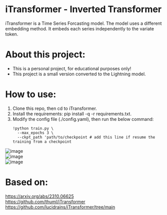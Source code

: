 # iTransformer - Inverted Transformer
iTransformer is a Time Series Forcasting model. The model uses a different embedding method. It embeds each series independently to the variate token.
# About this project:
- This is a personal project, for educational purposes only!
- This project is a small version converted to the Lightning model.
# How to use:
1. Clone this repo, then cd to iTransformer.
2. Install the requirements: pip install -q -r requirements.txt.
3. Modify the config file (./config.yaml), then run the below command:
    ```
    !python train.py \
      --max_epochs 3 \
      --ckpt_path 'path/to/checkpoint # add this line if resume the training from a checkpoint
    ```
![image](https://github.com/user-attachments/assets/e9532e7d-a6c8-4bb1-ac0a-5c0047f105c6) \
![image](https://github.com/user-attachments/assets/3bfbcea9-f019-4adf-9e58-5b4d81ea02f2) \
![image](https://github.com/user-attachments/assets/8857c09f-e9eb-4036-b18b-f934c395bb77)
# Based on:
https://arxiv.org/abs/2310.06625 \
https://github.com/thuml/iTransformer \
https://github.com/lucidrains/iTransformer/tree/main


